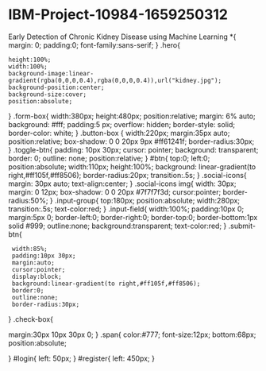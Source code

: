 # IBM-Project-10984-1659250312
Early Detection of Chronic Kidney Disease using Machine Learning
*{
margin: 0;
padding:0;
font-family:sans-serif;
}
.hero{

    height:100%;
    width:100%;
    background-image:linear-gradient(rgba(0,0,0,0.4),rgba(0,0,0,0.4)),url("kidney.jpg");
    background-position:center;
    background-size:cover;
    position:absolute;
}
.form-box{
 width:380px;
    height:480px;
    position:relative;
    margin: 6%  auto;
    background: #fff;
    padding:5 px;
    overflow: hidden;
    border-style: solid;
    border-color: white;
}
.button-box
{
    width:220px;
    margin:35px auto;
    position:relative;
    box-shadow: 0 0 20px 9px #ff61241f;
    border-radius:30px;
}
.toggle-btn{
padding: 10px 30px;
cursor: pointer;
background: transparent;
border: 0;
outline: none;
position:relative;
}
#btn{
     top:0;
     left:0;
     position:absolute;
     width:110px;
     height:100%;
     background: linear-gradient(to right,#ff105f,#ff8506);
     border-radius:20px;
     transition:.5s;
}
.social-icons{
     margin: 30px auto;
     text-align:center;
}
.social-icons img{
    width: 30px;
    margin: 0 12px;
    box-shadow: 0 0 20px #7f7f7f3d;
    cursor:pointer;
    border-radius:50%;
}
.input-group{
   top:180px;
   position:absolute;
   width:280px;
   transition:.5s;
   text-color:red;
}
.input-field{
    width:100%;
    padding:10px 0;
    margin:5px 0;
    border-left:0;
    border-right:0;
    border-top:0;
    border-bottom:1px solid #999;
    outline:none;
    background:transparent;
    text-color:red;
}
.submit-btn{

     width:85%;
     padding:10px 30px;
     margin:auto;
     cursor:pointer;
     display:block;
     background:linear-gradient(to right,#ff105f,#ff8506);
     border:0;
     outline:none;
     border-radius:30px;
}
.check-box{

margin:30px 10px 30px 0;
}
.span{
color:#777;
font-size:12px;
bottom:68px;
position:absolute;

}
#login{
left: 50px;
}
#register{
left: 450px;
}
